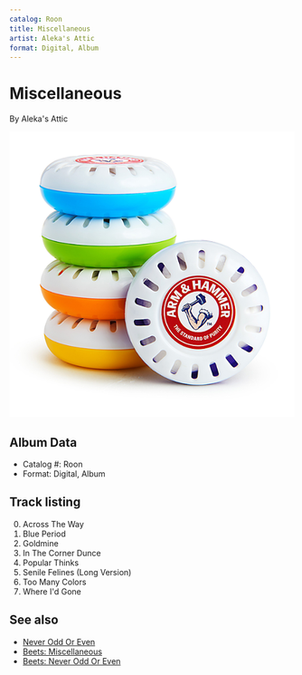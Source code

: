 ```yaml
---
catalog: Roon
title: Miscellaneous
artist: Aleka's Attic
format: Digital, Album
---
```


# Miscellaneous

By Aleka's Attic

![](../../assets/albumcovers/Alekas_Attic-Miscellaneous.png)

## Album Data

- Catalog #: Roon
- Format: Digital, Album


## Track listing


0. Across The Way
0. Blue Period
0. Goldmine
0. In The Corner Dunce
0. Popular Thinks
0. Senile Felines (Long Version)
0. Too Many Colors
0. Where I'd Gone


## See also

- [Never Odd Or Even](Never_Odd_Or_Even.md)
- [Beets: Miscellaneous](../../Beets/Alekas_Attic/Miscellaneous.md)
- [Beets: Never Odd Or Even](../../Beets/Alekas_Attic/Never_Odd_Or_Even.md)

